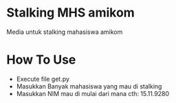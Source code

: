 # Stalking MHS amikom
Media untuk stalking mahasiswa amikom
  
# How To Use
- Execute file get.py
- Masukkan Banyak mahasiswa yang mau di stalking
- Masukkan NIM mau di mulai dari mana cth: 15.11.9280
